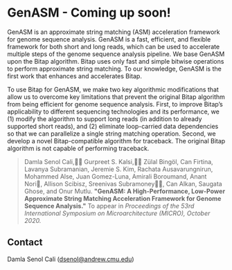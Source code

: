 # GenASM - Coming up soon!
GenASM is an approximate string matching (ASM) acceleration framework for genome sequence analysis. GenASM is a fast, efficient, and flexible framework for both short and long reads, which can be used to accelerate multiple steps of the genome sequence analysis pipeline. We base GenASM upon the Bitap algorithm. Bitap uses only fast and simple bitwise operations to perform approximate string matching. To our knowledge, GenASM is the first work that enhances and accelerates Bitap.

To use Bitap for GenASM, we make two key algorithmic modifications that allow us to overcome key limitations that prevent the original Bitap algorithm from being efficient for genome sequence analysis. First, to improve Bitap’s applicability to different sequencing technologies and its performance, we (1) modify the algorithm to support long reads (in addition to already supported short reads), and (2) eliminate loop-carried data dependencies so that we can parallelize a single string matching operation. Second, we develop a novel Bitap-compatible algorithm for traceback. The original Bitap algorithm is not capable of performing traceback.

>Damla Senol Cali,􏰁􏰀 Gurpreet S. Kalsi,􏰁􏰀 Zülal Bingöl, Can Firtina, Lavanya Subramanian, Jeremie S. Kim, Rachata Ausavarungnirun, Mohammed Alse, Juan Gomez-Luna, Amirali Boroumand, Anant Nori􏰁, Allison Scibisz, Sreenivas Subramoney􏰁􏰀, Can Alkan, Saugata Ghose, and Onur Mutlu.
**"GenASM: A High-Performance, Low-Power Approximate String Matching Acceleration Framework for Genome Sequence Analysis."**
To appear in _Proceedings of the 53rd International Symposium on Microarchitecture (MICRO), October 2020._

## Contact
Damla Senol Cali (dsenol@andrew.cmu.edu)
